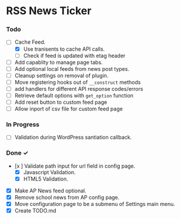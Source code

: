 # RSS News Ticker

### Todo

- [ ] Cache Feed.
  - [x] Use tranisents to cache API calls.
  - [ ] Check if feed is updated with etag header
- [ ] Add capablity to manage page tabs.
- [ ] Add optional local feeds from news post types.
- [ ] Cleanup settings on removal of plugin.
- [ ] Move registering hooks out of `__construct` methods
- [ ] add handlers for different API response codes/errors
- [ ] Retrieve default options with `get_option` function
- [ ] Add reset button to custom feed page
- [ ] Allow inport of csv file for custom feed page

### In Progress

- [ ] Validation during WordPress santiation callback.

### Done ✓

- [x ] Validate path input for url field in config page.
  - [x] Javascript Validation.
  - [x] HTML5 Validation.
- [x] Make AP News feed optional.
- [x] Remove school news from AP config page.
- [x] Move configuration page to be a submenu of Settings main menu.
- [x] Create TODO.md
